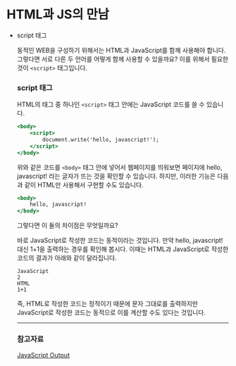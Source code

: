 # HTML과 JS의 만남

- script 태그

    동적인 WEB을 구성하기 위해서는 HTML과 JavaScript를 함께 사용해야 합니다.
    그렇다면 서로 다른 두 언어를 어떻게 함께 사용할 수 있을까요?
    이를 위해서 필요한 것이 `<script>` 태그입니다.

    ### script 태그

    HTML의 태그 중 하나인 `<script>` 태그 안에는 JavaScript 코드를 쓸 수 있습니다.

    ```jsx
    <body>
    	<script>
    		document.write('hello, javascript!');
    	</script>
    </body>
    ```

    위와 같은 코드를 `<body>` 태그 안에 넣어서 웹페이지를 띄워보면 페이지에 hello, javascript! 라는 글자가 뜨는 것을 확인할 수 있습니다.
    하지만, 이러한 기능은 다음과 같이 HTML만 사용해서 구현할 수도 있습니다.

    ```jsx
    <body>
    	hello, javascript!
    </body>
    ```

    그렇다면 이 둘의 차이점은 무엇일까요?

    바로 JavaScript로 작성한 코드는 동적이라는 것입니다.
    만약 hello, javascript! 대신 1+1을 출력하는 경우를 확인해 봅시다.
    이때는 HTML과 JavaScript로 작성한 코드의 결과가 아래와 같이 달라집니다.

    ```
    JavaScript
    2
    HTML
    1+1
    ```

    즉, HTML로 작성한 코드는 정적이기 때문에 문자 그대로를 출력하지만 JavaScript로 작성한 코드는 동적으로 이를 계산할 수도 있다는 것입니다.

    ---

    ### 참고자료

    [JavaScript Output](https://www.w3schools.com/js/js_output.asp)